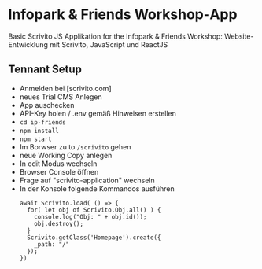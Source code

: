 # Infopark & Friends Workshop-App 

Basic Scrivito JS Applikation for the Infopark & Friends Workshop: Website-Entwicklung mit Scrivito, JavaScript und ReactJS

## Tennant Setup

- Anmelden bei [scrivito.com]
- neues Trial CMS Anlegen
- App auschecken
- API-Key holen / .env gemäß Hinweisen erstellen
- `cd ip-friends`
- `npm install`
- `npm start`
- Im Borwser zu to `/scrivito` gehen
- neue Working Copy anlegen
- In edit Modus wechseln
- Browser Console öffnen
- Frage auf "scrivito-application" wechseln
- In der Konsole folgende Kommandos ausführen
  ```
  await Scrivito.load( () => {
    for( let obj of Scrivito.Obj.all() ) { 
      console.log("Obj: " + obj.id());
      obj.destroy();
    }
    Scrivito.getClass('Homepage').create({
      _path: "/"
    });
  })
  ```
